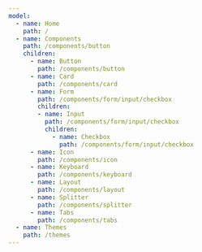 ```yaml
---
model:
  - name: Home
    path: /
  - name: Components
    path: /components/button
    children:
      - name: Button
        path: /components/button
      - name: Card
        path: /components/card
      - name: Form
        path: /components/form/input/checkbox
        children:
        - name: Input
          path: /components/form/input/checkbox
          children:
            - name: Checkbox
              path: /components/form/input/checkbox
      - name: Icon
        path: /components/icon
      - name: Keyboard
        path: /components/keyboard
      - name: Layout
        path: /components/layout
      - name: Splitter
        path: /components/splitter
      - name: Tabs
        path: /components/tabs
  - name: Themes
    path: /themes
---
```

